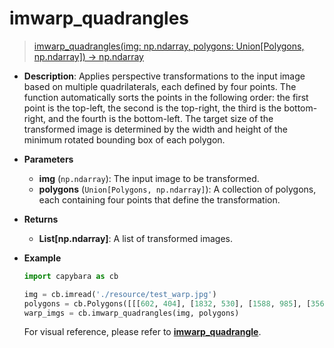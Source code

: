 # imwarp_quadrangles

> [imwarp_quadrangles(img: np.ndarray, polygons: Union[Polygons, np.ndarray]) -> np.ndarray](https://github.com/DocsaidLab/Capybara/blob/975d62fba4f76db59e715c220f7a2af5ad8d050e/capybara/vision/geometric.py#L206)

- **Description**: Applies perspective transformations to the input image based on multiple quadrilaterals, each defined by four points. The function automatically sorts the points in the following order: the first point is the top-left, the second is the top-right, the third is the bottom-right, and the fourth is the bottom-left. The target size of the transformed image is determined by the width and height of the minimum rotated bounding box of each polygon.

- **Parameters**

  - **img** (`np.ndarray`): The input image to be transformed.
  - **polygons** (`Union[Polygons, np.ndarray]`): A collection of polygons, each containing four points that define the transformation.

- **Returns**

  - **List[np.ndarray]**: A list of transformed images.

- **Example**

  ```python
  import capybara as cb

  img = cb.imread('./resource/test_warp.jpg')
  polygons = cb.Polygons([[[602, 404], [1832, 530], [1588, 985], [356, 860]]])
  warp_imgs = cb.imwarp_quadrangles(img, polygons)
  ```

  For visual reference, please refer to [**imwarp_quadrangle**](./imwarp_quadrangle.md).
